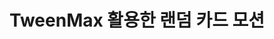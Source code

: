 # TweenMax 활용한 랜덤 카드 모션

<img src="https://user-images.githubusercontent.com/37586626/118226967-b64bad00-b4c2-11eb-8b3f-bfcb7ef815ac.gif" alt="">